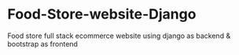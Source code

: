 # Food-Store-website-Django
Food store full stack ecommerce website using django as backend &amp; bootstrap as frontend

